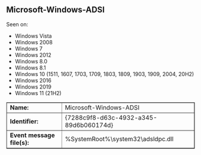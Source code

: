 ## Microsoft-Windows-ADSI

Seen on:
* Windows Vista
* Windows 2008
* Windows 7
* Windows 2012
* Windows 8.0
* Windows 8.1
* Windows 10 (1511, 1607, 1703, 1709, 1803, 1809, 1903, 1909, 2004, 20H2)
* Windows 2016
* Windows 2019
* Windows 11 (21H2)

<table border="1" class="docutils">
  <tbody>
    <tr>
      <td><b>Name:</b></td>
      <td>Microsoft-Windows-ADSI</td>
    </tr>
    <tr>
      <td><b>Identifier:</b></td>
      <td>{7288c9f8-d63c-4932-a345-89d6b060174d}</td>
    </tr>
    <tr>
      <td><b>Event message file(s):</b></td>
      <td>%SystemRoot%\system32\adsldpc.dll</td>
    </tr>
  </tbody>
</table>

&nbsp;


